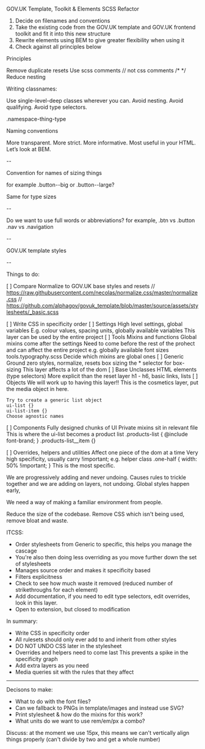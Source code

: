 GOV.UK Template, Toolkit & Elements SCSS Refactor

1. Decide on filenames and conventions
2. Take the existing code from the GOV.UK template and GOV.UK frontend toolkit and fit it into this new structure
3. Rewrite elements using BEM to give greater flexibility when using it
4. Check against all principles below

Principles

Remove duplicate resets
Use scss comments // not css comments /* */
Reduce nesting

Writing classnames:

Use single-level-deep classes wherever you can. Avoid nesting.
Avoid qualifying.
Avoid type selectors.



.namespace-thing-type



Naming conventions

More transparent.
More strict.
More informative.
Most useful in your HTML. Let’s look at BEM.

--

Convention for names of sizing things

for example .button--big or .button--large?

Same for type sizes

--

Do we want to use full words or abbreviations?
for example, .btn vs .button
.nav vs .navigation

--

GOV.UK template styles

--

Things to do:

[ ] Compare Normalize to GOV.UK base styles and resets
// https://raw.githubusercontent.com/necolas/normalize.css/master/normalize.css
// https://github.com/alphagov/govuk_template/blob/master/source/assets/stylesheets/_basic.scss

[ ] Write CSS in specificity order
[ ] Settings
    High level settings, global variables
    E.g. colour values, spacing units, globally available variables
    This layer can be used by the entire project
[ ] Tools
    Mixins and functions
    Global mixins come after the settings
    Need to come before the rest of the prohect and can affect the entire project
    e.g. globally available font sizes
    tools.typography.scss
    Decide which mixins are global ones
[ ] Generic
    Ground zero styles, normalize, resets box sizing
    the * selector for box-sizing
    This layer affects a lot of the dom
[ ] Base
    Unclasses HTML elements (type selectors)
    More explicit than the reset layer
    h1 - h6, basic links, lists
[ ] Objects
    We will work up to having this layer!!
    This is the cosmetics layer, put the media object in here.

    Try to create a generic list object
    ui-list {}
    ui-list-item {}
    Choose agnostic names

[ ] Components
    Fully designed chunks of UI
    Private mixins sit in relevant file
    This is where the ui-list becomes a product list
    .products-list {
      @include font-brand;
    }
    .products-list__item {}

[ ] Overrides, helpers and utilities
    Affect one piece of the dom at a time
    Very high specificity, usually carry !important;
    e.g. helper class
    .one-half {
      width: 50% !important;
    }
    This is the most specific.

  We are progressively adding and never undoing.
  Causes rules to trickle together and we are adding on layers, not undoing.
  Global styles happen early,

We need a way of making a familiar environment from people.

Reduce the size of the codebase.
Remove CSS which isn't being used, remove bloat and waste.

ITCSS:
- Order stylesheets from Generic to specific, this helps you manage the cascage
- You're also then doing less overriding as you move further down the set of stylesheets
- Manages source order and makes it specificity based
- Filters explicitness
- Check to see how much waste it removed (reduced number of strikethroughs for each element)
- Add documentation, if you need to edit type selectors, edit overrides, look in this layer.
- Open to extension, but closed to modification

In summary:
- Write CSS in specificity order
- All rulesets should only ever add to and inherit from other styles
- DO NOT UNDO CSS later in the stylesheet
- Overrides and helpers need to come last
This prevents a spike in the specificity graph
- Add extra layers as you need
- Media queries sit with the rules that they affect



------------------------------------------------------------------------------------------

Decisons to make:

- What to do with the font files?
- Can we fallback to PNGs in template/images and instead use SVG?
- Print stylesheet & how do the mixins for this work?
- What units do we want to use rem/em/px a combo?

Discuss: at the moment we use 15px, this means we can't vertically align things properly (can't divide by two and get a whole number)

